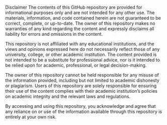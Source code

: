 Disclaimer
The contents of this GitHub repository are provided for informational purposes only and are not intended for any other use. The materials, information, and code contained herein are not guaranteed to be correct, complete, or up-to-date. The owner of this repository makes no warranties of any kind regarding the content and expressly disclaims all liability for errors and omissions in the content.

This repository is not affiliated with any educational institutions, and the views and opinions expressed here do not necessarily reflect those of any university, college, or other academic institution. The content provided is not intended to be a substitute for professional advice, nor is it intended to be relied upon for academic, professional, or legal decision-making.

The owner of this repository cannot be held responsible for any misuse of the information provided, including but not limited to academic dishonesty or plagiarism. Users of this repository are solely responsible for ensuring their use of the content complies with their academic institution’s policies on academic integrity and the relevant laws and regulations.

By accessing and using this repository, you acknowledge and agree that any reliance on or use of the information available through this repository is entirely at your own risk.
